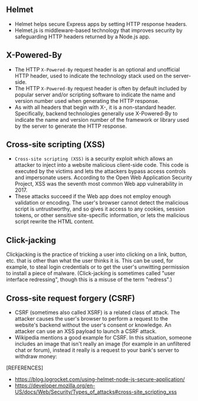 ## Helmet
- Helmet helps secure Express apps by setting HTTP response headers.
- Helmet.js is middleware-based technology that improves security by safeguarding HTTP headers returned by a Node.js app.
  
## X-Powered-By
- The HTTP `X-Powered-By` request header is an optional and unofficial HTTP header, used to indicate the technology stack used on the server-side.
- The HTTP `X-Powered-By` request header is often by default included by popular server and/or scripting software to indicate the name and version number used when generating the HTTP response.
- As with all headers that begin with X-, it is a non-standard header. Specifically, backend technologies generally use X-Powered-By to indicate the name and version number of the framework or library used by the server to generate the HTTP response.

## Cross-site scripting (XSS)
- `Cross-site scripting (XSS)` is a security exploit which allows an attacker to inject into a website malicious client-side code. This code is executed by the victims and lets the attackers bypass access controls and impersonate users. According to the Open Web Application Security Project, XSS was the seventh most common Web app vulnerability in 2017.
- These attacks succeed if the Web app does not employ enough validation or encoding. The user's browser cannot detect the malicious script is untrustworthy, and so gives it access to any cookies, session tokens, or other sensitive site-specific information, or lets the malicious script rewrite the HTML content.

## Click-jacking
Clickjacking is the practice of tricking a user into clicking on a link, button, etc. that is other than what the user thinks it is. This can be used, for example, to steal login credentials or to get the user's unwitting permission to install a piece of malware. (Click-jacking is sometimes called "user interface redressing", though this is a misuse of the term "redress".)

## Cross-site request forgery (CSRF)
- CSRF (sometimes also called XSRF) is a related class of attack. The attacker causes the user's browser to perform a request to the website's backend without the user's consent or knowledge. An attacker can use an XSS payload to launch a CSRF attack.
- Wikipedia mentions a good example for CSRF. In this situation, someone includes an image that isn't really an image (for example in an unfiltered chat or forum), instead it really is a request to your bank's server to withdraw money:


[REFERENCES]
- https://blog.logrocket.com/using-helmet-node-js-secure-application/
- https://developer.mozilla.org/en-US/docs/Web/Security/Types_of_attacks#cross-site_scripting_xss
